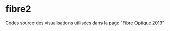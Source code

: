 # fibre2
Codes source des visualisations utilisées dans la page ["Fibre Optique 2019"](https://julesbeley.github.io/explorationfibre/#content)

